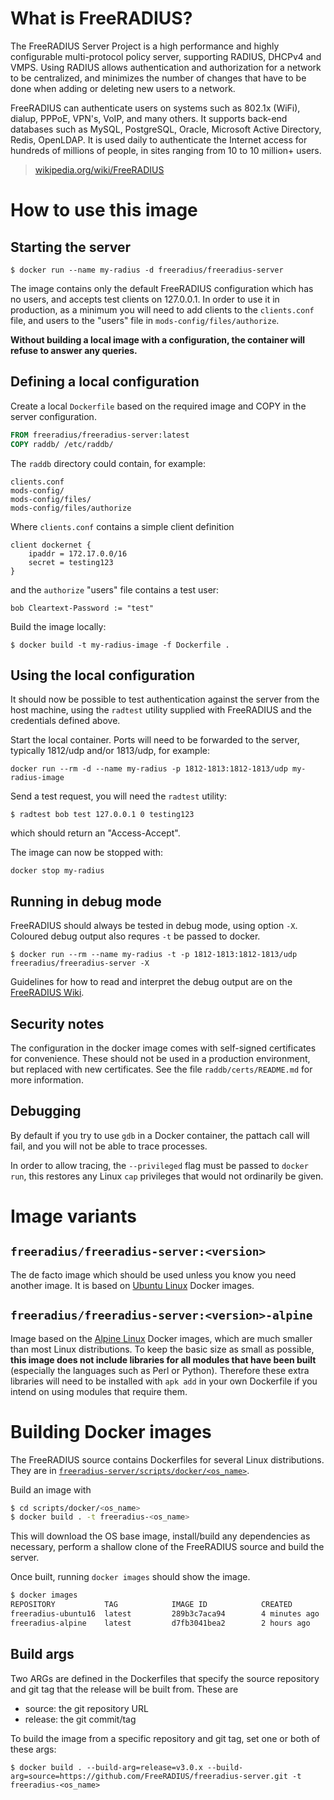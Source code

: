 # What is FreeRADIUS?

The FreeRADIUS Server Project is a high performance and highly
configurable multi-protocol policy server, supporting RADIUS, DHCPv4
and VMPS. Using RADIUS allows authentication and authorization for a network
to be centralized, and minimizes the number of changes that have to
be done when adding or deleting new users to a network.

FreeRADIUS can authenticate users on systems such as 802.1x
(WiFi), dialup, PPPoE, VPN's, VoIP, and many others.  It supports
back-end databases such as MySQL, PostgreSQL, Oracle, Microsoft
Active Directory, Redis, OpenLDAP. It is used daily to
authenticate the Internet access for hundreds of millions of
people, in sites ranging from 10 to 10 million+ users.

> [wikipedia.org/wiki/FreeRADIUS](https://en.wikipedia.org/wiki/FreeRADIUS)


# How to use this image

## Starting the server

```console
$ docker run --name my-radius -d freeradius/freeradius-server
```

The image contains only the default FreeRADIUS configuration which
has no users, and accepts test clients on 127.0.0.1. In order to
use it in production, as a minimum you will need to add clients to
the `clients.conf` file, and users to the "users" file in
`mods-config/files/authorize`.

**Without building a local image with a configuration, the
container will refuse to answer any queries.**


## Defining a local configuration

Create a local `Dockerfile` based on the required image and
COPY in the server configuration.

```Dockerfile
FROM freeradius/freeradius-server:latest
COPY raddb/ /etc/raddb/
```

The `raddb` directory could contain, for example:

```
clients.conf
mods-config/
mods-config/files/
mods-config/files/authorize
```

Where `clients.conf` contains a simple client definition

```
client dockernet {
	ipaddr = 172.17.0.0/16
	secret = testing123
}
```

and the `authorize` "users" file contains a test user:

```
bob	Cleartext-Password := "test"
```

Build the image locally:

```console
$ docker build -t my-radius-image -f Dockerfile .
```


## Using the local configuration

It should now be possible to test authentication against the
server from the host machine, using the `radtest` utility supplied
with FreeRADIUS and the credentials defined above.

Start the local container. Ports will need to be forwarded to the
server, typically 1812/udp and/or 1813/udp, for example:

```console
docker run --rm -d --name my-radius -p 1812-1813:1812-1813/udp my-radius-image
```

Send a test request, you will need the `radtest` utility:

```console
$ radtest bob test 127.0.0.1 0 testing123
```

which should return an "Access-Accept".

The image can now be stopped with:

```console
docker stop my-radius
```


## Running in debug mode

FreeRADIUS should always be tested in debug mode, using option
`-X`. Coloured debug output also requres `-t` be passed to docker.

```console
$ docker run --rm --name my-radius -t -p 1812-1813:1812-1813/udp freeradius/freeradius-server -X
```

Guidelines for how to read and interpret the debug output are on the
[FreeRADIUS Wiki](https://wiki.freeradius.org/radiusd-X).


## Security notes

The configuration in the docker image comes with self-signed
certificates for convenience. These should not be used in a
production environment, but replaced with new certificates. See
the file `raddb/certs/README.md` for more information.


## Debugging

By default if you try to use `gdb` in a Docker container, the
pattach call will fail, and you will not be able to trace
processes.

In order to allow tracing, the ``--privileged`` flag must be
passed to ``docker run``, this restores any Linux ``cap``
privileges that would not ordinarily be given.


# Image variants

## `freeradius/freeradius-server:<version>`

The de facto image which should be used unless you know you need
another image. It is based on
[Ubuntu Linux](https://hub.docker.com/_/ubuntu/) Docker images.


## `freeradius/freeradius-server:<version>-alpine`

Image based on the [Alpine Linux](https://hub.docker.com/_/alpine/)
Docker images, which are much smaller than most Linux
distributions. To keep the basic size as small as possible, **this
image does not include libraries for all modules that have been
built** (especially the languages such as Perl or Python). Therefore
these extra libraries will need to be installed with `apk add` in
your own Dockerfile if you intend on using modules that require
them.


# Building Docker images

The FreeRADIUS source contains Dockerfiles for several Linux
distributions. They are in
[`freeradius-server/scripts/docker/<os_name>`](https://github.com/FreeRADIUS/freeradius-server/tree/v3.0.x/scripts/docker).

Build an image with

```bash
$ cd scripts/docker/<os_name>
$ docker build . -t freeradius-<os_name>
```

This will download the OS base image, install/build any dependencies
as necessary, perform a shallow clone of the FreeRADIUS source and
build the server.

Once built, running ``docker images`` should show the image.

```bash
$ docker images
REPOSITORY           TAG            IMAGE ID            CREATED             SIZE
freeradius-ubuntu16  latest         289b3c7aca94        4 minutes ago       218MB
freeradius-alpine    latest         d7fb3041bea2        2 hours ago         88.6MB
```

## Build args

Two ARGs are defined in the Dockerfiles that specify the source
repository and git tag that the release will be built from. These
are

- source: the git repository URL
- release: the git commit/tag

To build the image from a specific repository and git tag, set one
or both of these args:

```console
$ docker build . --build-arg=release=v3.0.x --build-arg=source=https://github.com/FreeRADIUS/freeradius-server.git -t freeradius-<os_name>
```

